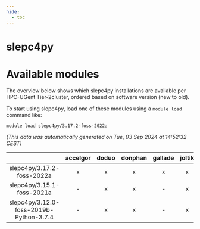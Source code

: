 ```yaml
---
hide:
  - toc
---
```


slepc4py
========

# Available modules


The overview below shows which slepc4py installations are available per HPC-UGent Tier-2cluster, ordered based on software version (new to old).

To start using slepc4py, load one of these modules using a `module load` command like:

```shell
module load slepc4py/3.17.2-foss-2022a
```

*(This data was automatically generated on Tue, 03 Sep 2024 at 14:52:32 CEST)*  

| |accelgor|doduo|donphan|gallade|joltik|shinx|skitty|
| :---: | :---: | :---: | :---: | :---: | :---: | :---: | :---: |
|slepc4py/3.17.2-foss-2022a|x|x|x|x|x|-|x|
|slepc4py/3.15.1-foss-2021a|-|x|x|-|x|-|x|
|slepc4py/3.12.0-foss-2019b-Python-3.7.4|-|x|x|-|x|-|x|
